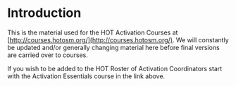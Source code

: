 # Introduction

This is the material used for the HOT Activation Courses at [http://courses.hotosm.org/](http://courses.hotosm.org/). We will constantly be updated and/or generally changing material here before final versions are carried over to courses.

If you wish to be added to the HOT Roster of Activation Coordinators start with the Activation Essentials course in the link above.

